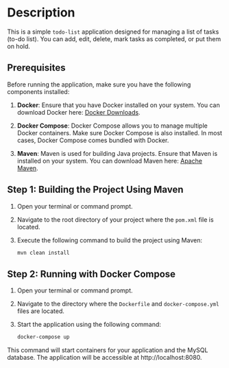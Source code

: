 # Description

This is a simple `todo-list` application designed for managing a list of tasks (to-do list).
You can add, edit, delete, mark tasks as completed, or put them on hold.

## Prerequisites

Before running the application, make sure you have the following components installed:

1. **Docker**: Ensure that you have Docker installed on your system. You can download Docker here: [Docker Downloads](https://www.docker.com/get-started).

2. **Docker Compose**: Docker Compose allows you to manage multiple Docker containers. Make sure Docker Compose is also installed. In most cases, Docker Compose comes bundled with Docker.

3. **Maven**: Maven is used for building Java projects. Ensure that Maven is installed on your system. You can download Maven here: [Apache Maven](https://maven.apache.org/).

## Step 1: Building the Project Using Maven

1. Open your terminal or command prompt.

2. Navigate to the root directory of your project where the `pom.xml` file is located.

3. Execute the following command to build the project using Maven:

   ```bash
   mvn clean install


## Step 2: Running with Docker Compose

1. Open your terminal or command prompt.

2. Navigate to the directory where the `Dockerfile` and `docker-compose.yml` files are located.

3. Start the application using the following command:

   ```bash
   docker-compose up


This command will start containers for your application and the MySQL database. The application will be accessible at http://localhost:8080.

